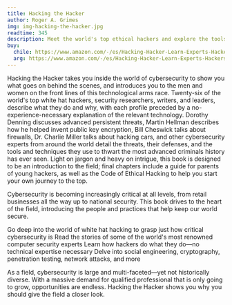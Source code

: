 ```yaml
---
title: Hacking the Hacker
author: Roger A. Grimes 
img: img-hacking-the-hacker.jpg
readtime: 345 
description: Meet the world's top ethical hackers and explore the tools of the trade
buy:
  chile: https://www.amazon.com/-/es/Hacking-Hacker-Learn-Experts-Hackers/dp/1119396212
  arg: https://www.amazon.com/-/es/Hacking-Hacker-Learn-Experts-Hackers/dp/1119396212
---
```


Hacking the Hacker takes you inside the world of cybersecurity to show you what goes on behind the scenes, and introduces you to the men and women on the front lines of this technological arms race. Twenty-six of the world's top white hat hackers, security researchers, writers, and leaders, describe what they do and why, with each profile preceded by a no-experience-necessary explanation of the relevant technology.  Dorothy Denning discusses advanced persistent threats, Martin Hellman describes how he helped invent public key encryption, Bill Cheswick talks about firewalls, Dr. Charlie Miller talks about hacking cars, and other cybersecurity experts from around the world detail the threats, their defenses, and the tools and techniques they use to thwart the most advanced criminals history has ever seen. Light on jargon and heavy on intrigue, this book is designed to be an introduction to the field; final chapters include a guide for parents of young hackers, as well as the Code of Ethical Hacking to help you start your own journey to the top.

Cybersecurity is becoming increasingly critical at all levels, from retail businesses all the way up to national security. This book drives to the heart of the field, introducing the people and practices that help keep our world secure.

Go deep into the world of white hat hacking to grasp just how critical cybersecurity is
Read the stories of some of the world's most renowned computer security experts
Learn how hackers do what they do―no technical expertise necessary
Delve into social engineering, cryptography, penetration testing, network attacks, and more

As a field, cybersecurity is large and multi-faceted―yet not historically diverse. With a massive demand for qualified professional that is only going to grow, opportunities are endless. Hacking the Hacker shows you why you should give the field a closer look.